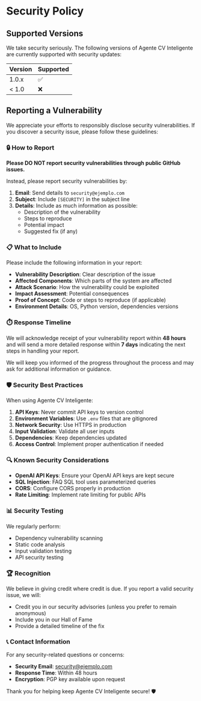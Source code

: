 # Security Policy

## Supported Versions

We take security seriously. The following versions of Agente CV Inteligente are currently supported with security updates:

| Version | Supported          |
| ------- | ------------------ |
| 1.0.x   | :white_check_mark: |
| < 1.0   | :x:                |

## Reporting a Vulnerability

We appreciate your efforts to responsibly disclose security vulnerabilities. If you discover a security issue, please follow these guidelines:

### 🔒 How to Report

**Please DO NOT report security vulnerabilities through public GitHub issues.**

Instead, please report security vulnerabilities by:

1. **Email**: Send details to `security@ejemplo.com`
2. **Subject**: Include `[SECURITY]` in the subject line
3. **Details**: Include as much information as possible:
   - Description of the vulnerability
   - Steps to reproduce
   - Potential impact
   - Suggested fix (if any)

### 📋 What to Include

Please include the following information in your report:

- **Vulnerability Description**: Clear description of the issue
- **Affected Components**: Which parts of the system are affected
- **Attack Scenario**: How the vulnerability could be exploited
- **Impact Assessment**: Potential consequences
- **Proof of Concept**: Code or steps to reproduce (if applicable)
- **Environment Details**: OS, Python version, dependencies versions

### ⏱️ Response Timeline

We will acknowledge receipt of your vulnerability report within **48 hours** and will send a more detailed response within **7 days** indicating the next steps in handling your report.

We will keep you informed of the progress throughout the process and may ask for additional information or guidance.

### 🛡️ Security Best Practices

When using Agente CV Inteligente:

1. **API Keys**: Never commit API keys to version control
2. **Environment Variables**: Use `.env` files that are gitignored
3. **Network Security**: Use HTTPS in production
4. **Input Validation**: Validate all user inputs
5. **Dependencies**: Keep dependencies updated
6. **Access Control**: Implement proper authentication if needed

### 🔍 Known Security Considerations

- **OpenAI API Keys**: Ensure your OpenAI API keys are kept secure
- **SQL Injection**: FAQ SQL tool uses parameterized queries
- **CORS**: Configure CORS properly in production
- **Rate Limiting**: Implement rate limiting for public APIs

### 📊 Security Testing

We regularly perform:

- Dependency vulnerability scanning
- Static code analysis
- Input validation testing
- API security testing

### 🏆 Recognition

We believe in giving credit where credit is due. If you report a valid security issue, we will:

- Credit you in our security advisories (unless you prefer to remain anonymous)
- Include you in our Hall of Fame
- Provide a detailed timeline of the fix

### 📞 Contact Information

For any security-related questions or concerns:

- **Security Email**: security@ejemplo.com
- **Response Time**: Within 48 hours
- **Encryption**: PGP key available upon request

Thank you for helping keep Agente CV Inteligente secure! 🛡️